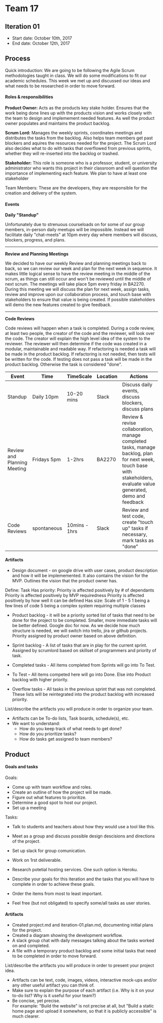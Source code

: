 # Team 17

 

## Iteration 01

 * Start date: October 10th, 2017
 * End date: October 12th, 2017

## Process

Quick introduction: We are going to be following the Agile Scrum methodologies taught in class. We will do some modifications to fit our academic schedules. This week we met up and discussed our ideas and what needs to be researched in order to move forward.

#### Roles & responsibilities

**Product Owner:** Acts as the products key stake holder. Ensures that the work being done lines up with the products vision and works closely with the team to design and implemement needed features. As well the product owner populates and maintains the product backlog.

**Scrum Lord:** Manages the weekly sprints, coordinates meetings and distributes the tasks from the backlog. Also helps team members get past blockers and aquires the resources needed for the project. The Scrum Lord also decides what to do with tasks that overflowed from previous sprints, whether they will re-inserted into the backlog or trashed.

**Stakeholder:** This role is someone who is a professor, student, or university  administrator who wants this project in their classroom and will question the importance of implementing each feature. We plan to have at least one stakeholder 

Team Members: These are the developers, they are responsible for the creation and delivery of the system.


#### Events

**Daily "Standup"**

Unfortunately due to strenuous courseloads on for some of our group members, in-person daily meetups will be impossible. Instead we will facilitate daily "chat-meets" at 10pm every day where members will discuss, blockers, progress, and plans.

---
**Review and Planning Meetings**

We decided to have our weekly Review and planning meetings back to back, so we can review our week and plan for the next week in sequence. It makes little logical sense to have the review meeting in the middle of the scrum, as things can still occur and won't be reviewed until the middle of next scrum. The meetings will take place 5pm every friday in BA2270. During this meeting we will discuss the plan for next week, assign tasks, review and improve upon our collaboration process, and touch base with stakeholders to ensure that value is being created. If possible stakeholders will demo the new features created to give feedback.

---
**Code Reviews**

Code reviews will happen when a task is completed. During a code review, at least two people, the creator of the code and the reviewer, will look over the code. The creator will explain the high level idea of the system to the reviewer. The reviewer will then determine if the code was created in a modular, maintainable and readable way. If refactoring is needed a task will be made in the product backlog. If refactoring is not needed, then tests will be written for the code. If testing does not pass a task will be made in the product backlog. Otherwise the task is considered "done".

| Event | Time | TimeScale | Location | Actions |
| ----- | ---- | --------- | -------- | ------- |
| Standup| Daily 10pm | 10-20 mins | Slack | Discuss daily events, discuss blockers, discuss plans |
| Review and Planning Meeting | Fridays 5pm | 1-2hrs | BA2270 | Review & revise collaboration, manage completed tasks, manage backlog, plan for next week, touch base with stakeholders, evaluate value generated, demo and feedback |
| Code Reviews | spontaneous | 10mins - 1hrs | Slack | Review and test code, create "touch up" tasks if necessary, mark tasks as "done"|

#### Artifacts

 * Design document - on google drive with user cases, product description and how it will be implememented. It also contains the vision for the MVP. Outlines the vision that the product owner has.

 Define: Task
 	Has priority:
 		Priority is affected positively by # of dependants
		Priority is affected positively by MVP requiredness
		Priority is affected positively by how well it can be defined
 	Has size:
 		Scale of 1 - 5
 		1 being a few lines of code
 		5 being a complex system requiring multiple classes

 * Product backlog - it will be a priority sorted list of tasks that need to be done for the project to be completed. Smaller, more immediate tasks will be better defined. Google doc for now. As we decide how much structure is needed, we will switch into trello, jira or github projects. Priority assigned by product owner based on above definition.

 * Sprint backlog - A list of tasks that are in play for the current sprint. Assigned by scrumlord based on skillset of programmers and priority of task.

 * Completed tasks - All items completed from Sprints will go into To Test.

 * To Test – All items competed here will go into Done. Else into Product backlog with higher priority.

 * Overflow tasks - All tasks in the previous sprint that was not completed. These lists will be reintegrated into the product backlog with increased priority.

List/describe the artifacts you will produce in order to organize your team.       

 * Artifacts can be To-do lists, Task boards, schedule(s), etc.
 * We want to understand:
   * How do you keep track of what needs to get done?
   * How do you prioritize tasks?
   * How do tasks get assigned to team members?

## Product

#### Goals and tasks
Goals:
 * Come up with team workflow and roles.
 * Create an outline of how the project will be made.
 * Figure out what features to prioritize. 
 * Determine a good spot to host our project.
 * Set up a meeting
 
Tasks:
 * Talk to students and teachers about how they would use a tool like this.
 * Meet as a group and discuss possible design descisions and directions of the project.
 * Set up slack for group comunication.
 * Work on 1rst deliverable.
 * Research potetial hosting services. One such option is Heroku.

 * Describe your goals for this iteration and the tasks that you will have to complete in order to achieve these goals.
 * Order the items from most to least important.
 * Feel free (but not obligated) to specify some/all tasks as user stories.

#### Artifacts
* Created project.md and iteration-01.plan.md, documenting initial plans for the project.
* Created a diagram showing the development workflow.
* A slack group chat with daily messages talking about the tasks worked on and completed.
* A file with a temporary product backlog and some initial tasks that need to be completed in order to move forward.

List/describe the artifacts you will produce in order to present your project idea.

 * Artifacts can be text, code, images, videos, interactive mock-ups and/or any other useful artifact you can think of.
 * Make sure to explain the purpose of each artifact (i.e. Why is it on your to-do list? Why is it useful for your team?)
 * Be concise, yet precise.         
   For example: "Build the website" is not precise at all, but "Build a static home page and upload it somewhere, so that it is publicly accessible" is much clearer.

